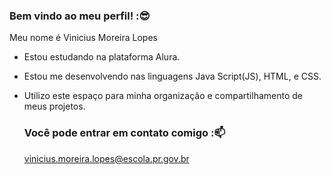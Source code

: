 ### Bem vindo ao meu perfil! :😎

Meu nome é Vinicius Moreira Lopes

- Estou estudando na plataforma Alura.
- Estou me desenvolvendo nas linguagens Java Script(JS), HTML, e CSS.
- Utilizo este espaço para minha organização e compartilhamento de meus projetos.

  ### Você pode entrar em contato comigo :📫

  vinicius.moreira.lopes@escola.pr.gov.br
  
